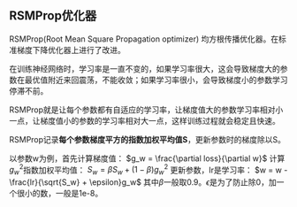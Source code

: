 ## RSMProp优化器

RSMProp(Root Mean Square Propagation optimizer) 均方根传播优化器。在标准梯度下降优化器上进行了改进。

在训练神经网络时，学习率是一直不变的，如果学习率很大，这会导致梯度大的参数在最优值附近来回震荡，不能收敛；如果学习率很小，会导致梯度小的参数学习停滞不前。

RSMProp就是让每个参数都有自适应的学习率，让梯度值大的参数学习率相对小一点，让梯度值小的参数的学习率相对大一点，这样训练过程就会稳定且快速。

RSMProp记录**每个参数梯度平方的指数加权平均值S**，更新参数时的梯度除以S。

以参数w为例，首先计算梯度值：
$g_w = \frac{\partial loss}{\partial w}$
计算$g_w^2$指数加权平均值：
$S_w = \beta S_w + (1 - \beta)g_w^2$
更新参数，Ir是学习率：
$w = w - \frac{lr}{\sqrt{S_w} + \epsilon}g_w$
其中$\beta$一般取0.9。$\epsilon$是为了防止除0，加一个很小的数，一般是1e-8。